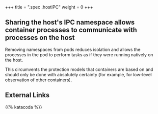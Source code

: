 +++
title = ".spec .hostIPC"
weight = 0
+++

## Sharing the host's IPC namespace allows container processes to communicate with processes on the host

Removing namespaces from pods reduces isolation and allows the processes in the pod to perform tasks as if they were running natively on the host.

This circumvents the protection models that containers are based on and should only be done with absolutely certainty (for example, for low-level observation of other containers).

## External Links


{{% katacoda %}}
